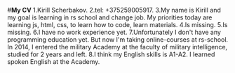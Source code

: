 #**My CV**
1.Kirill Scherbakov.
2.tel: +375259005917.
3.My name is Kirill and my goal is learning in rs school and change job. My priorities today are learning js, html, css, to learn how to code, learn materials.
4.Is missing.
5.Is missing.
6.I have no work experience yet.
7.Unfortunately I don't have any programming education yet. But now I'm taking online-courses at rs-school. In 2014, I entered the military Academy at the faculty of military intelligence, studied for 2 years and left.
8.I think my English skills is A1-A2. I learned spoken English at the Academy.